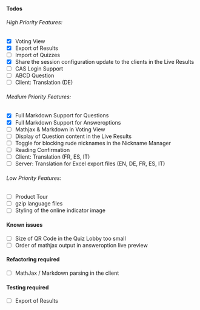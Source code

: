 #### Todos
###### High Priority Features:
- [x] Voting View
- [x] Export of Results
- [ ] Import of Quizzes
- [x] Share the session configuration update to the clients in the Live Results
- [ ] CAS Login Support
- [ ] ABCD Question
- [ ] Client: Translation (DE)

###### Medium Priority Features:
- [x] Full Markdown Support for Questions
- [x] Full Markdown Support for Answeroptions
- [ ] Mathjax & Markdown in Voting View
- [ ] Display of Question content in the Live Results
- [ ] Toggle for blocking rude nicknames in the Nickname Manager
- [ ] Reading Confirmation
- [ ] Client: Translation (FR, ES, IT)
- [ ] Server: Translation for Excel export files (EN, DE, FR, ES, IT)

###### Low Priority Features:
- [ ] Product Tour
- [ ] gzip language files
- [ ] Styling of the online indicator image

#### Known issues
- [ ] Size of QR Code in the Quiz Lobby too small
- [ ] Order of mathjax output in answeroption live preview

#### Refactoring required
- [ ] MathJax / Markdown parsing in the client

#### Testing required
- [ ] Export of Results